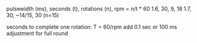 pulsewidth (ms), seconds (t), rotations (n), rpm = n/t * 60
1.6,             30,          9,             18
1.7,             30,          ~14/15,        30  (n=15)             


seconds to complete one rotation: T = 60/rpm
add 0.1 sec or 100 ms adjustment for full round